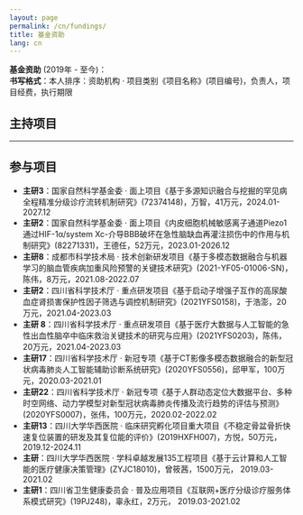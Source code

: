 ```yaml
---
layout: page
permalink: /cn/fundings/
title: 基金资助
lang: cn
---
```


**基金资助** (2019年 - 至今)：<br>
**书写格式**：本人排序：资助机构 · 项目类别《项目名称》(项目编号)，负责人，项目经费，执行期限
<br>
## 主持项目


---
## 参与项目
- **主研3**：国家自然科学基金委 · 面上项目《基于多源知识融合与挖掘的罕见病全程精准分级诊疗流转机制研究》(72374148)，万智，41万元，2024.01-2027.12
- **主研2**：国家自然科学基金委 · 面上项目《内皮细胞机械敏感离子通道Piezo1通过HIF-1α/system Xc-介导BBB破坏在急性脑缺血再灌注损伤中的作用与机制研究》(82271331)，王德任，52万元，2023.01-2026.12
- **主研8**：成都市科学技术局 · 技术创新研发项目《基于多模态数据融合与机器学习的脑血管疾病加重风险预警的关键技术研究》(2021-YF05-01006-SN)，陈伟，8万元，2021.08-2022.07
- **主研2**：四川省科学技术厅 · 重点研发项目《基于启动子增强子互作的高尿酸血症肾损害保护性因子筛选与调控机制研究》(2021YFS0158)，于浩澎，20万元，2021.04-2023.03
- **主研 8**：四川省科学技术厅 · 重点研发项目《基于医疗大数据与人工智能的急性出血性脑卒中临床救治关键技术的研究与应用》(2021YFS0203)，陈伟，20万元，2021.04-2023.03
- **主研17**：四川省科学技术厅 · 新冠专项《基于CT影像多模态数据融合的新型冠状病毒肺炎人工智能辅助诊断系统研究》(2020YFS0556)，邱甲军，100万元，2020.03-2021.01
- **主研22**：四川省科学技术厅 · 新冠专项《基于人群动态定位大数据平台、多种时空网络、动力学模型对新型冠状病毒肺炎传播及流行趋势的评估与预测》(2020YFS0007)，张伟，100万元，2020.02-2022.02
- **主研13**：四川大学华西医院 · 临床研究孵化项目重大项目《不稳定骨盆骨折快速复位装置的研发及其复位能的评价》(2019HXFH007)，方悦，50万元，2019.12-2024.11
- **主研**：四川大学华西医院 · 学科卓越发展135工程项目《基于云计算和人工智能的医疗健康决策管理》(ZYJC18010)，曾筱茜，1500万元， 2019.03-2021.02
- **主研1**：四川省卫生健康委员会 · 普及应用项目《互联网+医疗分级诊疗服务体系模式研究》(19PJ248)，辜永红，2万元， 2019.03-2021.02
<br>